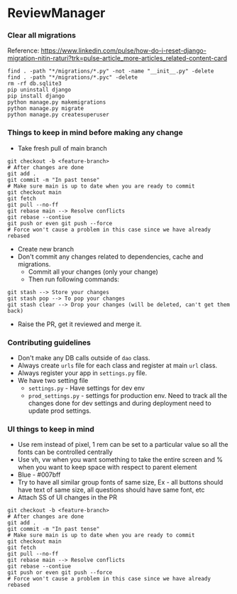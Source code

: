 # ReviewManager

### Clear all migrations
Reference: https://www.linkedin.com/pulse/how-do-i-reset-django-migration-nitin-raturi?trk=pulse-article_more-articles_related-content-card
```angular2html
find . -path "*/migrations/*.py" -not -name "__init__.py" -delete
find . -path "*/migrations/*.pyc" -delete
rm -rf db.sqlite3
pip uninstall django
pip install django
python manage.py makemigrations 
python manage.py migrate
python manage.py createsuperuser
```
### Things to keep in mind before making any change
- Take fresh pull of main branch
```
git checkout -b <feature-branch>
# After changes are done
git add .
git commit -m "In past tense"
# Make sure main is up to date when you are ready to commit
git checkout main
git fetch
git pull --no-ff
git rebase main --> Resolve conflicts
git rebase --contiue
git push or even git push --force
# Force won't cause a problem in this case since we have already rebased
```

- Create new branch
- Don't commit any changes related to dependencies, cache and migrations.
  - Commit all your changes (only your change)
  - Then run following commands:
```angular2html
git stash --> Store your changes
git stash pop --> To pop your changes
git stash clear --> Drop your changes (will be deleted, can't get them back)
```
- Raise the PR, get it reviewed and merge it.

### Contributing guidelines
- Don't make any DB calls outside of `dao` class.
- Always create `urls` file for each class and register at main `url` class.
- Always register your app in `settings.py` file.
- We have two setting file
  - `settings.py` - Have settings for dev env
  - `prod_settings.py` - settings for production env. Need to track all the changes done for dev settings and during deployment need to update prod settings.


### UI things to keep in mind
- Use rem instead of pixel, 1 rem can be set to a particular value so all the fonts can be controlled centrally
- Use vh, vw when you want something to take the entire screen and % when you want to keep space with respect to parent element
- Blue - #007bff
- Try to have all similar group fonts of same size, Ex - all buttons should have text of same size, all questions should have same font, etc
- Attach SS of UI changes in the PR
```
git checkout -b <feature-branch>
# After changes are done
git add .
git commit -m "In past tense"
# Make sure main is up to date when you are ready to commit
git checkout main
git fetch
git pull --no-ff
git rebase main --> Resolve conflicts
git rebase --contiue
git push or even git push --force
# Force won't cause a problem in this case since we have already rebased
```
